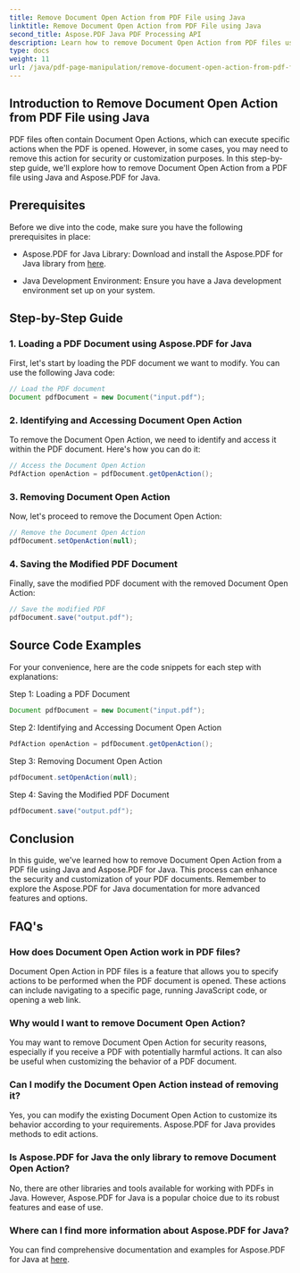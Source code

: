 ```yaml
---
title: Remove Document Open Action from PDF File using Java
linktitle: Remove Document Open Action from PDF File using Java
second_title: Aspose.PDF Java PDF Processing API
description: Learn how to remove Document Open Action from PDF files using Java and Aspose.PDF for Java. Enhance security and customization.
type: docs
weight: 11
url: /java/pdf-page-manipulation/remove-document-open-action-from-pdf-file-using-java/
---
```


## Introduction to Remove Document Open Action from PDF File using Java

PDF files often contain Document Open Actions, which can execute specific actions when the PDF is opened. However, in some cases, you may need to remove this action for security or customization purposes. In this step-by-step guide, we'll explore how to remove Document Open Action from a PDF file using Java and Aspose.PDF for Java.

## Prerequisites

Before we dive into the code, make sure you have the following prerequisites in place:

- Aspose.PDF for Java Library: Download and install the Aspose.PDF for Java library from [here](https://releases.aspose.com/pdf/java/).

- Java Development Environment: Ensure you have a Java development environment set up on your system.

## Step-by-Step Guide

### 1. Loading a PDF Document using Aspose.PDF for Java

First, let's start by loading the PDF document we want to modify. You can use the following Java code:

```java
// Load the PDF document
Document pdfDocument = new Document("input.pdf");
```

### 2. Identifying and Accessing Document Open Action

To remove the Document Open Action, we need to identify and access it within the PDF document. Here's how you can do it:

```java
// Access the Document Open Action
PdfAction openAction = pdfDocument.getOpenAction();
```

### 3. Removing Document Open Action

Now, let's proceed to remove the Document Open Action:

```java
// Remove the Document Open Action
pdfDocument.setOpenAction(null);
```

### 4. Saving the Modified PDF Document

Finally, save the modified PDF document with the removed Document Open Action:

```java
// Save the modified PDF
pdfDocument.save("output.pdf");
```

## Source Code Examples

For your convenience, here are the code snippets for each step with explanations:

Step 1: Loading a PDF Document
```java
Document pdfDocument = new Document("input.pdf");
```

Step 2: Identifying and Accessing Document Open Action
```java
PdfAction openAction = pdfDocument.getOpenAction();
```

Step 3: Removing Document Open Action
```java
pdfDocument.setOpenAction(null);
```

Step 4: Saving the Modified PDF Document
```java
pdfDocument.save("output.pdf");
```

## Conclusion

In this guide, we've learned how to remove Document Open Action from a PDF file using Java and Aspose.PDF for Java. This process can enhance the security and customization of your PDF documents. Remember to explore the Aspose.PDF for Java documentation for more advanced features and options.

## FAQ's

### How does Document Open Action work in PDF files?

Document Open Action in PDF files is a feature that allows you to specify actions to be performed when the PDF document is opened. These actions can include navigating to a specific page, running JavaScript code, or opening a web link.

### Why would I want to remove Document Open Action?

You may want to remove Document Open Action for security reasons, especially if you receive a PDF with potentially harmful actions. It can also be useful when customizing the behavior of a PDF document.

### Can I modify the Document Open Action instead of removing it?

Yes, you can modify the existing Document Open Action to customize its behavior according to your requirements. Aspose.PDF for Java provides methods to edit actions.

### Is Aspose.PDF for Java the only library to remove Document Open Action?

No, there are other libraries and tools available for working with PDFs in Java. However, Aspose.PDF for Java is a popular choice due to its robust features and ease of use.

### Where can I find more information about Aspose.PDF for Java?

You can find comprehensive documentation and examples for Aspose.PDF for Java at [here](https://reference.aspose.com/pdf/java/).
